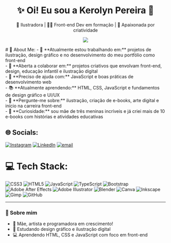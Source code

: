 <h1 align="center">✨ Oi! Eu sou a Kerolyn Pereira 💖</h1>

<p align="center">
  🎨 Ilustradora | 👩‍💻 Front-end Dev em formação | 🌈 Apaixonada por criatividade
</p>

<p align="center">
  <img src="https://capsule-render.vercel.app/api?type=waving&color=ff69b4&height=120&section=header&text=Bem-vindos!&fontColor=ffffff&fontSize=40&fontAlignY=35" />
</p>
# 💫 About Me:
- 🎨 **Atualmente estou trabalhando em:** projetos de ilustração, design gráfico e no desenvolvimento do meu portfólio como front-end  <br>- 🤝 **Aberta a colaborar em:** projetos criativos que envolvam front-end, design, educação infantil e ilustração digital  <br>- 🧠 **Preciso de ajuda com:** JavaScript e boas práticas de desenvolvimento web  <br>- 📚 **Atualmente aprendendo:** HTML, CSS, JavaScript e fundamentos de design gráfico e UI/UX  <br>- 💬 **Pergunte-me sobre:** ilustração, criação de e-books, arte digital e início na carreira front-end  <br>- 🌟 **Curiosidade:** sou mãe de três meninas incríveis e já criei mais de 10 e-books com histórias e atividades educativas<br>


## 🌐 Socials:
[![Instagram](https://img.shields.io/badge/Instagram-%23E4405F.svg?logo=Instagram&logoColor=white)](https://instagram.com/https://www.instagram.com/kerolynthomazpereira/) [![LinkedIn](https://img.shields.io/badge/LinkedIn-%230077B5.svg?logo=linkedin&logoColor=white)](https://linkedin.com/in/https://www.linkedin.com/in/kerolyn-thomaz-pereira-147a79238/) [![email](https://img.shields.io/badge/Email-D14836?logo=gmail&logoColor=white)](mailto:kerolynpereira1903@gmail.com) 

# 💻 Tech Stack:
![CSS3](https://img.shields.io/badge/css3-%231572B6.svg?style=for-the-badge&logo=css3&logoColor=white) ![HTML5](https://img.shields.io/badge/html5-%23E34F26.svg?style=for-the-badge&logo=html5&logoColor=white) ![JavaScript](https://img.shields.io/badge/javascript-%23323330.svg?style=for-the-badge&logo=javascript&logoColor=%23F7DF1E) ![TypeScript](https://img.shields.io/badge/typescript-%23007ACC.svg?style=for-the-badge&logo=typescript&logoColor=white) ![Bootstrap](https://img.shields.io/badge/bootstrap-%238511FA.svg?style=for-the-badge&logo=bootstrap&logoColor=white) ![Adobe After Effects](https://img.shields.io/badge/Adobe%20After%20Effects-9999FF.svg?style=for-the-badge&logo=Adobe%20After%20Effects&logoColor=white) ![Adobe Illustrator](https://img.shields.io/badge/adobe%20illustrator-%23FF9A00.svg?style=for-the-badge&logo=adobe%20illustrator&logoColor=white) ![Blender](https://img.shields.io/badge/blender-%23F5792A.svg?style=for-the-badge&logo=blender&logoColor=white) ![Canva](https://img.shields.io/badge/Canva-%2300C4CC.svg?style=for-the-badge&logo=Canva&logoColor=white) ![Inkscape](https://img.shields.io/badge/Inkscape-e0e0e0?style=for-the-badge&logo=inkscape&logoColor=080A13) ![Gimp](https://img.shields.io/badge/Gimp-657D8B?style=for-the-badge&logo=gimp&logoColor=FFFFFF) ![GitHub](https://img.shields.io/badge/github-%23121011.svg?style=for-the-badge&logo=github&logoColor=white)



<!-- Proudly created with GPRM ( https://gprm.itsvg.in ) -->

---

### 💁 Sobre mim

- 🌸 Mãe, artista e programadora em crescimento!
- 🎨 Estudando design gráfico e ilustração digital
- 💻 Aprendendo HTML, CSS e JavaScript com foco em front-end

